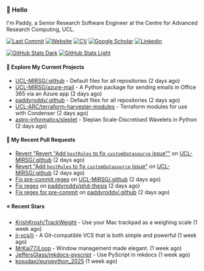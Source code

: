 ### 👋 Hello

I'm Paddy, a Senior Research Software Engineer at the Centre for Advanced
Research Computing, UCL.

[![Last Commit](https://img.shields.io/github/last-commit/paddyroddy/paddyroddy/main?label=updated)](https://github.com/paddyroddy)
[![Website](https://img.shields.io/badge/GitHub%20Pages-222?logo=githubpages&logoColor=fff&style=for-the-badge&style=flat)](https://paddyroddy.github.io)
[![CV](https://img.shields.io/badge/CV-PDF-pink.svg)](https://paddyroddy.github.io/cv)
[![Google Scholar](https://img.shields.io/badge/Google%20Scholar-4285F4?logo=googlescholar&logoColor=fff&style=for-the-badge&style=flat)](https://scholar.google.com/citations?user=OFigHUwAAAAJ)
[![Linkedin](https://img.shields.io/badge/LinkedIn-0A66C2?logo=linkedin&logoColor=fff&style=for-the-badge&style=flat)](https://www.linkedin.com/in/patrickjamesroddy)

[![GitHub Stats Dark](https://github-readme-stats-paddyroddy.vercel.app/api?username=paddyroddy&disable_animations=true&hide_border=true&hide_title=true&include_all_commits=true&rank_icon=github&show=prs_merged,reviews&show_icons=true&theme=tokyonight)](https://github.com/paddyroddy/paddyroddy#gh-dark-mode-only)
[![GitHub Stats Light](https://github-readme-stats-paddyroddy.vercel.app/api?username=paddyroddy&disable_animations=true&hide_border=true&hide_title=true&include_all_commits=true&rank_icon=github&show=prs_merged,reviews&show_icons=true&theme=default)](https://github.com/paddyroddy/paddyroddy#gh-light-mode-only)

#### 👷 Explore My Current Projects

- [UCL-MIRSG/.github](https://github.com/UCL-MIRSG/.github) - Default files for all repositories
  (2 days ago)
- [UCL-MIRSG/azure-mail](https://github.com/UCL-MIRSG/azure-mail) - A Python package for sending emails in Office 365 via an Azure app
  (2 days ago)
- [paddyroddy/.github](https://github.com/paddyroddy/.github) - Default files for all repositories
  (2 days ago)
- [UCL-ARC/terraform-harvester-modules](https://github.com/UCL-ARC/terraform-harvester-modules) - Terraform modules for use with Condenser
  (2 days ago)
- [astro-informatics/sleplet](https://github.com/astro-informatics/sleplet) - Slepian Scale-Discretised Wavelets in Python
  (2 days ago)

#### 🔨 My Recent Pull Requests

- [Revert &#34;Revert &#34;Add `hostRules` to fix `customDatasource` issue&#34;&#34;](https://github.com/UCL-MIRSG/.github/pull/195) on [UCL-MIRSG/.github](https://github.com/UCL-MIRSG/.github)
  (2 days ago)
- [Revert &#34;Add `hostRules` to fix `customDatasource` issue&#34;](https://github.com/UCL-MIRSG/.github/pull/194) on [UCL-MIRSG/.github](https://github.com/UCL-MIRSG/.github)
  (2 days ago)
- [Fix pre-commit regex](https://github.com/UCL-MIRSG/.github/pull/193) on [UCL-MIRSG/.github](https://github.com/UCL-MIRSG/.github)
  (2 days ago)
- [Fix regex](https://github.com/paddyroddy/phd-thesis/pull/66) on [paddyroddy/phd-thesis](https://github.com/paddyroddy/phd-thesis)
  (2 days ago)
- [Fix regex for pre-commit](https://github.com/paddyroddy/.github/pull/314) on [paddyroddy/.github](https://github.com/paddyroddy/.github)
  (2 days ago)

#### ⭐ Recent Stars

- [KrishKrosh/TrackWeight](https://github.com/KrishKrosh/TrackWeight) - Use your Mac trackpad as a weighing scale
  (1 week ago)
- [jj-vcs/jj](https://github.com/jj-vcs/jj) - A Git-compatible VCS that is both simple and powerful
  (1 week ago)
- [MrKai77/Loop](https://github.com/MrKai77/Loop) - Window management made elegant.
  (1 week ago)
- [JeffersGlass/mkdocs-pyscript](https://github.com/JeffersGlass/mkdocs-pyscript) - Use PyScript in mkdocs
  (1 week ago)
- [koxudaxi/europython_2025](https://github.com/koxudaxi/europython_2025)
  (1 week ago)
